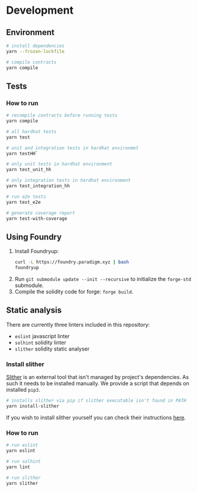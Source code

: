 # Development

## Environment

```bash
# install dependencies
yarn --frozen-lockfile

# compile contracts
yarn compile
```

## Tests

<!-- add paragraph about hardhat and foundry tests after they are setup -->

### How to run

```bash
# recompile contracts before running tests
yarn compile

# all hardhat tests
yarn test

# unit and integration tests in hardhat environmet
yarn testHH`

# only unit tests in hardhat environment
yarn test_unit_hh

# only integration tests in hardhat environment
yarn test_integration_hh

# run e2e tests
yarn test_e2e

# generate coverage report
yarn test-with-coverage
```

## Using Foundry

1. Install Foundryup:
   ```bash
   curl -L https://foundry.paradigm.xyz | bash
   foundryup
   ```
2. Run `git submodule update --init --recursive` to initialize the `forge-std` submodule.
3. Compile the solidity code for forge: `forge build`.

## Static analysis

There are currently three linters included in this repository:

- `eslint` javascript linter
- `solhint` solidity linter
- `slither` solidity static analyser

### Install slither

[Slither](https://github.com/crytic/slither) is an external tool that isn't managed by project's dependencies. As such it needs to be installed manually. We provide a script that depends on installed `pip3`.

```bash
# installs slither via pip if slither executable isn't found in PATH
yarn install-slither
```

If you wish to install slither yourself you can check their instructions [here](https://github.com/crytic/slither?tab=readme-ov-file#how-to-install).

### How to run

```bash
# run eslint
yarn eslint

# run solhint
yarn lint

# run slither
yarn slither
```

<!---->
<!-- ## Docker -->
<!---->
<!-- Basic [`Dockerfile`](./Dockerfile) is provided. It installs dependencies and compiles the contracts. All the tooling can be run through docker.  -->
<!---->
<!-- ```bash -->
<!-- # build the image and tag it with local/fasset -->
<!-- docker build -t local/fasset . -->
<!---->
<!-- # run tests -->
<!-- docker run --rm local/fasset yarn test -->
<!-- ``` -->